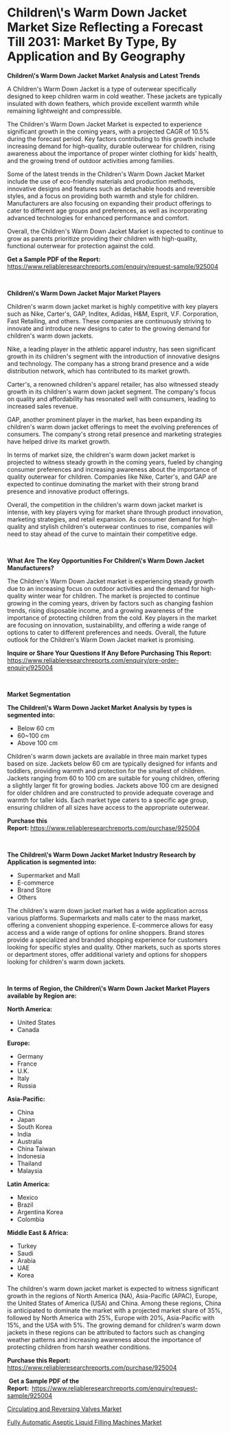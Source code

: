 <p><h1>Children\'s Warm Down Jacket Market Size Reflecting a Forecast Till 2031: Market By Type, By Application and By Geography</h1></p><p><strong>Children\'s Warm Down Jacket Market Analysis and Latest Trends</strong></p>
<p><p>A Children's Warm Down Jacket is a type of outerwear specifically designed to keep children warm in cold weather. These jackets are typically insulated with down feathers, which provide excellent warmth while remaining lightweight and compressible.</p><p>The Children's Warm Down Jacket Market is expected to experience significant growth in the coming years, with a projected CAGR of 10.5% during the forecast period. Key factors contributing to this growth include increasing demand for high-quality, durable outerwear for children, rising awareness about the importance of proper winter clothing for kids' health, and the growing trend of outdoor activities among families.</p><p>Some of the latest trends in the Children's Warm Down Jacket Market include the use of eco-friendly materials and production methods, innovative designs and features such as detachable hoods and reversible styles, and a focus on providing both warmth and style for children. Manufacturers are also focusing on expanding their product offerings to cater to different age groups and preferences, as well as incorporating advanced technologies for enhanced performance and comfort.</p><p>Overall, the Children's Warm Down Jacket Market is expected to continue to grow as parents prioritize providing their children with high-quality, functional outerwear for protection against the cold.</p></p>
<p><strong>Get a Sample PDF of the Report:&nbsp;</strong> <a href="https://www.reliableresearchreports.com/enquiry/request-sample/925004">https://www.reliableresearchreports.com/enquiry/request-sample/925004</a></p>
<p>&nbsp;</p>
<p><strong>Children\'s Warm Down Jacket Major Market Players</strong></p>
<p><p>Children's warm down jacket market is highly competitive with key players such as Nike, Carter's, GAP, Inditex, Adidas, H&M, Esprit, V.F. Corporation, Fast Retailing, and others. These companies are continuously striving to innovate and introduce new designs to cater to the growing demand for children's warm down jackets.</p><p>Nike, a leading player in the athletic apparel industry, has seen significant growth in its children's segment with the introduction of innovative designs and technology. The company has a strong brand presence and a wide distribution network, which has contributed to its market growth.</p><p>Carter's, a renowned children's apparel retailer, has also witnessed steady growth in its children's warm down jacket segment. The company's focus on quality and affordability has resonated well with consumers, leading to increased sales revenue.</p><p>GAP, another prominent player in the market, has been expanding its children's warm down jacket offerings to meet the evolving preferences of consumers. The company's strong retail presence and marketing strategies have helped drive its market growth.</p><p>In terms of market size, the children's warm down jacket market is projected to witness steady growth in the coming years, fueled by changing consumer preferences and increasing awareness about the importance of quality outerwear for children. Companies like Nike, Carter's, and GAP are expected to continue dominating the market with their strong brand presence and innovative product offerings.</p><p>Overall, the competition in the children's warm down jacket market is intense, with key players vying for market share through product innovation, marketing strategies, and retail expansion. As consumer demand for high-quality and stylish children's outerwear continues to rise, companies will need to stay ahead of the curve to maintain their competitive edge.</p></p>
<p>&nbsp;</p>
<p><strong>What Are The Key Opportunities For Children\'s Warm Down Jacket Manufacturers?</strong></p>
<p><p>The Children's Warm Down Jacket market is experiencing steady growth due to an increasing focus on outdoor activities and the demand for high-quality winter wear for children. The market is projected to continue growing in the coming years, driven by factors such as changing fashion trends, rising disposable income, and a growing awareness of the importance of protecting children from the cold. Key players in the market are focusing on innovation, sustainability, and offering a wide range of options to cater to different preferences and needs. Overall, the future outlook for the Children's Warm Down Jacket market is promising.</p></p>
<p><strong>Inquire or Share Your Questions If Any Before Purchasing This Report:</strong> <a href="https://www.reliableresearchreports.com/enquiry/pre-order-enquiry/925004">https://www.reliableresearchreports.com/enquiry/pre-order-enquiry/925004</a></p>
<p>&nbsp;</p>
<p><strong>Market Segmentation</strong></p>
<p><strong>The Children\'s Warm Down Jacket Market Analysis by types is segmented into:</strong></p>
<p><ul><li>Below 60 cm</li><li>60~100 cm</li><li>Above 100 cm</li></ul></p>
<p><p>Children's warm down jackets are available in three main market types based on size. Jackets below 60 cm are typically designed for infants and toddlers, providing warmth and protection for the smallest of children. Jackets ranging from 60 to 100 cm are suitable for young children, offering a slightly larger fit for growing bodies. Jackets above 100 cm are designed for older children and are constructed to provide adequate coverage and warmth for taller kids. Each market type caters to a specific age group, ensuring children of all sizes have access to the appropriate outerwear.</p></p>
<p><strong>Purchase this Report:&nbsp;</strong><a href="https://www.reliableresearchreports.com/purchase/925004">https://www.reliableresearchreports.com/purchase/925004</a></p>
<p>&nbsp;</p>
<p><strong>The Children\'s Warm Down Jacket Market Industry Research by Application is segmented into:</strong></p>
<p><ul><li>Supermarket and Mall</li><li>E-commerce</li><li>Brand Store</li><li>Others</li></ul></p>
<p><p>The children's warm down jacket market has a wide application across various platforms. Supermarkets and malls cater to the mass market, offering a convenient shopping experience. E-commerce allows for easy access and a wide range of options for online shoppers. Brand stores provide a specialized and branded shopping experience for customers looking for specific styles and quality. Other markets, such as sports stores or department stores, offer additional variety and options for shoppers looking for children's warm down jackets.</p></p>
<p>&nbsp;</p>
<p><strong>In terms of Region, the Children\'s Warm Down Jacket Market Players available by Region are:</strong></p>
<p>
    <p> <strong> North America: </strong>
        <ul>
            <li>United States</li>
            <li>Canada</li>
        </ul>
        </p> 
    <p> <strong> Europe: </strong>
        <ul>
            <li>Germany</li>
            <li>France</li>
            <li>U.K.</li>
            <li>Italy</li>
            <li>Russia</li>
        </ul>
        </p> 
    <p> <strong> Asia-Pacific: </strong>
        <ul>
            <li>China</li>
            <li>Japan</li>
            <li>South Korea</li>
            <li>India</li>
            <li>Australia</li>
            <li>China Taiwan</li>
            <li>Indonesia</li>
            <li>Thailand</li>
            <li>Malaysia</li>
        </ul>
        </p> 
    <p> <strong> Latin America: </strong>
        <ul>
            <li>Mexico</li>
            <li>Brazil</li>
            <li>Argentina Korea</li>
            <li>Colombia</li>
        </ul>
        </p> 
    <p> <strong> Middle East & Africa: </strong>
        <ul>
            <li>Turkey</li>
            <li>Saudi</li>
            <li>Arabia</li>
            <li>UAE</li>
            <li>Korea</li>
        </ul>
    </p>
    </p>
<p><p>The children's warm down jacket market is expected to witness significant growth in the regions of North America (NA), Asia-Pacific (APAC), Europe, the United States of America (USA) and China. Among these regions, China is anticipated to dominate the market with a projected market share of 35%, followed by North America with 25%, Europe with 20%, Asia-Pacific with 15%, and the USA with 5%. The growing demand for children's warm down jackets in these regions can be attributed to factors such as changing weather patterns and increasing awareness about the importance of protecting children from harsh weather conditions.</p></p>
<p><strong>Purchase this Report: </strong><a href="https://www.reliableresearchreports.com/purchase/925004">https://www.reliableresearchreports.com/purchase/925004</a></p>
<p>&nbsp;<strong>Get a Sample PDF of the Report:&nbsp;&nbsp;</strong><a href="https://www.reliableresearchreports.com/enquiry/request-sample/925004">https://www.reliableresearchreports.com/enquiry/request-sample/925004</a></p>
<p><strong></strong></p>
<p><p><a href="https://issuu.com/reportprime-2/docs/circulating-and-reversing-valves-market-size-2030.">Circulating and Reversing Valves Market</a></p><p><a href="https://issuu.com/reportprime-2/docs/fully-automatic-aseptic-liquid-filling-machines-ma">Fully Automatic Aseptic Liquid Filling Machines Market</a></p></p>